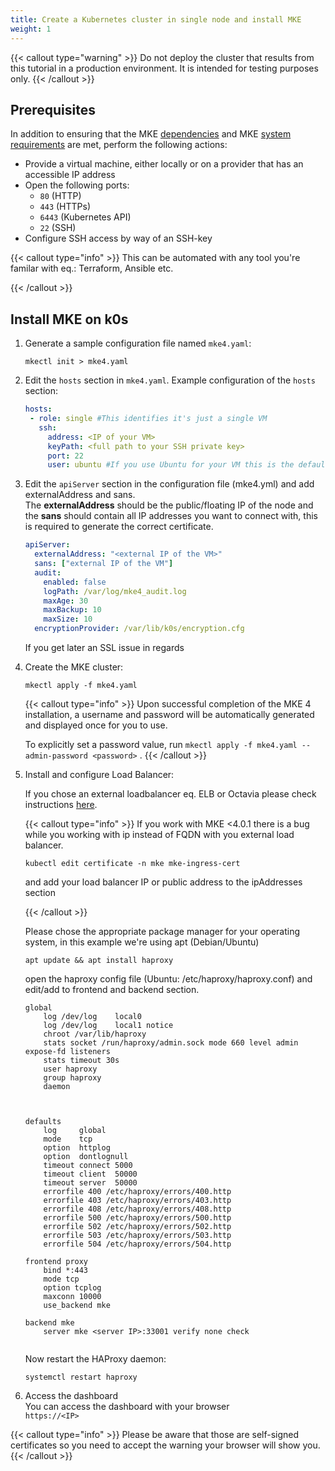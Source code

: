 ```yaml
---
title: Create a Kubernetes cluster in single node and install MKE
weight: 1
---
```


{{< callout type="warning" >}}
Do not deploy the cluster that results from this tutorial in a production environment. It is intended for testing purposes only.
{{< /callout >}}

## Prerequisites
In addition to ensuring that the MKE [dependencies](../../../getting-started/install-mke-cli) and MKE [system requirements](../../../getting-started/system-requirements) are met, perform the following actions:

- Provide a virtual machine, either locally or on a provider that has an accessible IP address
- Open the following ports:
  - `80` (HTTP)
  - `443` (HTTPs)
  - `6443` (Kubernetes API)
  - `22` (SSH)
- Configure SSH access by way of an SSH-key

{{< callout type="info" >}}
This can be automated with any tool you're familar with eq.: Terraform, Ansible etc.

{{< /callout >}}

## Install MKE on k0s

1. Generate a sample configuration file named `mke4.yaml`:

   ```shell
   mkectl init > mke4.yaml
   ```

2. Edit the `hosts` section in `mke4.yaml`. 
   Example configuration of the `hosts` section:

    ```yaml
    hosts:
     - role: single #This identifies it's just a single VM
       ssh:
         address: <IP of your VM>
         keyPath: <full path to your SSH private key> 
         port: 22
         user: ubuntu #If you use Ubuntu for your VM this is the default user
    ```
3. Edit the `apiServer` section in the configuration file (mke4.yml) and add externalAddress and sans. \
   The **externalAddress** should be the public/floating IP of the node and the **sans** should contain all IP addresses you want to connect with, this is required to generate the correct certificate.
    ```yaml
    apiServer:
      externalAddress: "<external IP of the VM>"
      sans: ["external IP of the VM"]
      audit:
        enabled: false
        logPath: /var/log/mke4_audit.log
        maxAge: 30
        maxBackup: 10
        maxSize: 10
      encryptionProvider: /var/lib/k0s/encryption.cfg
    ```
    If you get later an SSL issue in regards 

4. Create the MKE cluster:

   ```shell
   mkectl apply -f mke4.yaml
   ```

   {{< callout type="info" >}}
   Upon successful completion of the MKE 4 installation, a username and password
   will be automatically generated and displayed once for you to use.

   To explicitly set a password value, run `mkectl apply -f mke4.yaml --admin-password <password>` .
   {{< /callout >}}   
  

5. Install and configure Load Balancer: 
 
    If you chose an external loadbalancer eq. ELB or Octavia please check instructions [here](https://docs.mirantis.com/mke-docs/docs/getting-started/system-requirements/#load-balancer-requirements).

    {{< callout type="info" >}}
    If you work with MKE <4.0.1 there is a bug while you working with ip instead of FQDN with you external load balancer.

    ```shell
    kubectl edit certificate -n mke mke-ingress-cert
    ```
    and add your load balancer IP or public address to the ipAddresses section

    {{< /callout >}}



    Please chose the appropriate package manager for your operating system, in this example we're using apt (Debian/Ubuntu)


    ```shell
    apt update && apt install haproxy
    ```

    open the haproxy config file (Ubuntu: /etc/haproxy/haproxy.conf) and edit/add to frontend and backend section. 

    ```shell
    global
        log /dev/log    local0 
        log /dev/log    local1 notice
        chroot /var/lib/haproxy
        stats socket /run/haproxy/admin.sock mode 660 level admin expose-fd listeners
        stats timeout 30s
        user haproxy
        group haproxy
        daemon



    defaults
        log     global
        mode    tcp
        option  httplog
        option  dontlognull
        timeout connect 5000
        timeout client  50000
        timeout server  50000
        errorfile 400 /etc/haproxy/errors/400.http
        errorfile 403 /etc/haproxy/errors/403.http
        errorfile 408 /etc/haproxy/errors/408.http
        errorfile 500 /etc/haproxy/errors/500.http
        errorfile 502 /etc/haproxy/errors/502.http
        errorfile 503 /etc/haproxy/errors/503.http
        errorfile 504 /etc/haproxy/errors/504.http

    frontend proxy
        bind *:443
        mode tcp
        option tcplog
        maxconn 10000
        use_backend mke

    backend mke
        server mke <server IP>:33001 verify none check
                                                     
    ```
    Now restart the HAProxy daemon:
    ```shell
    systemctl restart haproxy
    ````


6. Access the dashboard \
  You can access the dashboard with your browser \
  ```https://<IP>```

  {{< callout type="info" >}}
  Please be aware that those are self-signed certificates so you need to accept the warning your browser will show you.
  {{< /callout >}}   
